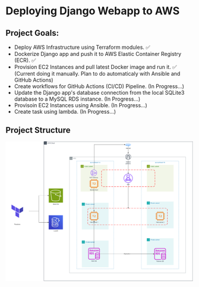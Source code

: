 # Deploying Django Webapp to AWS

## Project Goals:
- Deploy AWS Infrastructure using Terraform modules. :white_check_mark:
- Dockerize Django app and push it to AWS Elastic Container Registry (ECR). :white_check_mark:
- Provision EC2 Instances and pull latest Docker image and run it. :white_check_mark: (Current doing it manually. Plan to do automaticaly with Ansible and GitHub Actions)
- Create workflows for GitHub Actions (CI/CD) Pipeline. (In Progress...)
- Update the Django app's database connection from the local SQLite3 database to a MySQL RDS instance. (In Progress...)
- Provisoin EC2 Instances using Ansible. (In Progress...)
- Create task using lambda. (In Progress...)

## Project Structure
![Infrastructure](./assests/DevOpsDiagram.drawio.png)
